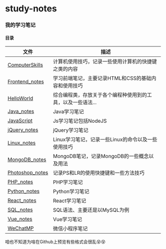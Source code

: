 # study-notes
### 我的学习笔记





#### 目录

| 文件                                               | 描述                                                        |
| -------------------------------------------------- | ----------------------------------------------------------- |
| <a href="./ComputerSkills.md">ComputerSkills</a>   | 计算机使用技巧，记录一些使用计算机的快捷键之类的内容        |
| <a href="./Frontend_notes.md">Frontend_notes</a>   | 学习前端笔记，主要记录HTML和CSS的基础内容和使用技巧         |
| <a href="./HelloWorld.md">HelloWorld</a>           | 综合编程类，存放关于各个编程种使用到的工具，以及一些语法... |
| <a href="./Java_notes.md">Java_notes</a>           | Java学习笔记                                                |
| <a href="./JavaScript.md">JavaScript</a>           | Js学习笔记包括NodeJS                                        |
| <a href="./jQuery_notes.md">jQuery_notes</a>       | jQuery学习笔记                                              |
| <a href="./Linux_notes.md">Linux_notes</a>         | Linux学习笔记，记录一些Linux的命令以及一些使用技巧          |
| <a href="./">MongoDB_notes</a>                     | MongoDB笔记，记录MongoDB的一些概念以及用法                  |
| <a href="./Photoshop_notes.md">Photoshop_notes</a> | 记录PS和LR的使用快捷键和一些方法技巧                        |
| <a href="./PHP_notes.md">PHP_notes</a>             | PHP学习笔记                                                 |
| <a href="./Python_notes.md">Python_notes</a>       | Python学习笔记                                              |
| <a href="./React_notes.md">React_notes</a>         | React学习笔记                                               |
| <a href="./SQL_notes.md">SQL_notes</a>             | SQL语法、主要还是以MySQL为例                                |
| <a href="./Vue_notes.md">Vue_notes</a>             | Vue学习笔记                                                 |
| <a href="./WeChatMP.md">WeChatMP</a>               | 微信小程序笔记                                              |



咱也不知道为啥在Github上预览有些格式会很乱😵😵
